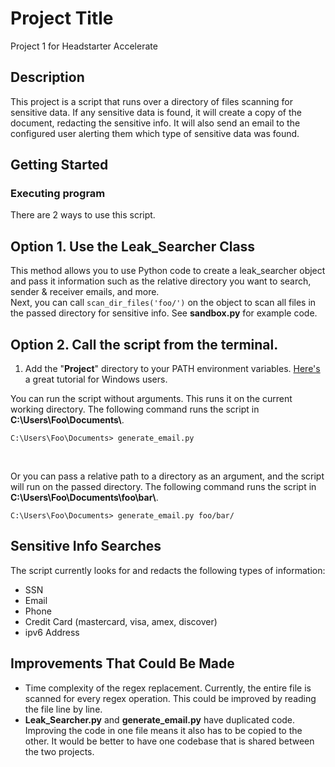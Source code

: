 # Project Title

Project 1 for Headstarter Accelerate

## Description

This project is a script that runs over a directory of files scanning for sensitive data. If any sensitive data is found, it will create a copy of the document, redacting the sensitive info. It will also send an email to the configured user alerting them which type of sensitive data was found.

## Getting Started

### Executing program

There are 2 ways to use this script. 

## Option 1. Use the Leak_Searcher Class
This method allows you to use Python code to create a leak_searcher object and pass it information such as the relative directory you want to search, sender & receiver emails, and more. <br/>
Next, you can call `scan_dir_files('foo/')` on the object to scan all files in the passed directory for sensitive info. See **sandbox.py** for example code.

## Option 2. Call the script from the terminal.
1. Add the "**Project**" directory to your PATH environment variables. [Here's](https://correlated.kayako.com/article/40-running-python-scripts-from-anywhere-under-windows) a great tutorial for Windows users.

You can run the script without arguments. This runs it on the current working directory. The following command runs the script in **C:\Users\Foo\Documents\\**.
```
C:\Users\Foo\Documents> generate_email.py
```

<br/>

Or you can pass a relative path to a directory as an argument, and the script will run on the passed directory. The following command runs the script in **C:\Users\Foo\Documents\foo\bar\\**.
```
C:\Users\Foo\Documents> generate_email.py foo/bar/
```

## Sensitive Info Searches
The script currently looks for and redacts the following types of information:
* SSN
* Email
* Phone
* Credit Card (mastercard, visa, amex, discover)
* ipv6 Address

## Improvements That Could Be Made
* Time complexity of the regex replacement. Currently, the entire file is scanned for every regex operation. This could be improved by reading the file line by line.
* **Leak_Searcher.py** and **generate_email.py** have duplicated code. Improving the code in one file means it also has to be copied to the other. It would be better to have one codebase that is shared between the two projects.